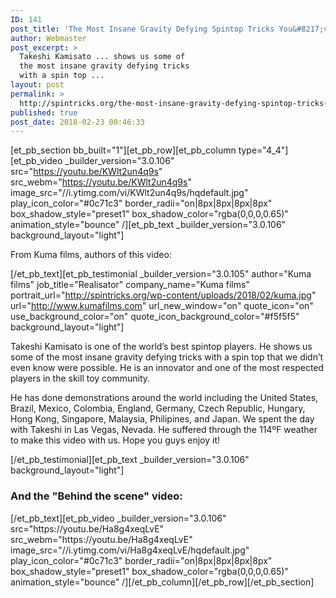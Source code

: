 ```yaml
---
ID: 141
post_title: 'The Most Insane Gravity Defying Spintop Tricks You&#8217;ve Ever Seen'
author: Webmaster
post_excerpt: >
  Takeshi Kamisato ... shows us some of
  the most insane gravity defying tricks
  with a spin top ...
layout: post
permalink: >
  http://spintricks.org/the-most-insane-gravity-defying-spintop-tricks-youve-ever-seen/
published: true
post_date: 2018-02-23 00:46:33
---
```

[et_pb_section bb_built="1"][et_pb_row][et_pb_column type="4_4"][et_pb_video _builder_version="3.0.106" src="https://youtu.be/KWlt2un4q9s" src_webm="https://youtu.be/KWlt2un4q9s" image_src="//i.ytimg.com/vi/KWlt2un4q9s/hqdefault.jpg" play_icon_color="#0c71c3" border_radii="on|8px|8px|8px|8px" box_shadow_style="preset1" box_shadow_color="rgba(0,0,0,0.65)" animation_style="bounce" /][et_pb_text _builder_version="3.0.106" background_layout="light"]

From Kuma films, authors of this video:

[/et_pb_text][et_pb_testimonial _builder_version="3.0.105" author="Kuma films" job_title="Realisator" company_name="Kuma films" portrait_url="http://spintricks.org/wp-content/uploads/2018/02/kuma.jpg" url="http://www.kumafilms.com" url_new_window="on" quote_icon="on" use_background_color="on" quote_icon_background_color="#f5f5f5" background_layout="light"]
<div class="entry-content">

Takeshi Kamisato is one of the world’s best spintop players. He shows us some of the most insane gravity defying tricks with a spin top that we didn’t even know were possible. He is an innovator and one of the most respected players in the skill toy community.

He has done demonstrations around the world including the United States, Brazil, Mexico, Colombia, England, Germany, Czech Republic, Hungary, Hong Kong, Singapore, Malaysia, Philipines, and Japan. We spent the day with Takeshi in Las Vegas, Nevada. He suffered through the 114ºF weather to make this video with us. Hope you guys enjoy it!

</div>
<div class="et_post_meta_wrapper"><section id="comment-wrap">
<div id="comment-section" class="nocomments"></div>
<div id="respond" class="comment-respond"></div>
</section></div>
[/et_pb_testimonial][et_pb_text _builder_version="3.0.106" background_layout="light"]
<h3>And the "Behind the scene" video:</h3>
[/et_pb_text][et_pb_video _builder_version="3.0.106" src="https://youtu.be/Ha8g4xeqLvE" src_webm="https://youtu.be/Ha8g4xeqLvE" image_src="//i.ytimg.com/vi/Ha8g4xeqLvE/hqdefault.jpg" play_icon_color="#0c71c3" border_radii="on|8px|8px|8px|8px" box_shadow_style="preset1" box_shadow_color="rgba(0,0,0,0.65)" animation_style="bounce" /][/et_pb_column][/et_pb_row][/et_pb_section]